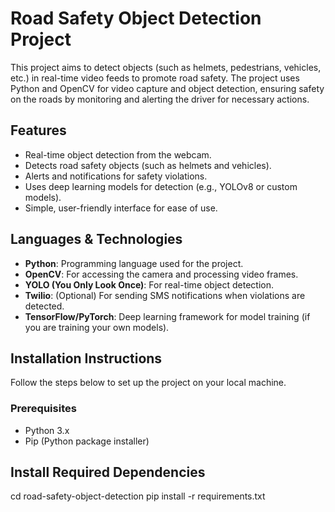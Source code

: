 # Road Safety Object Detection Project

This project aims to detect objects (such as helmets, pedestrians, vehicles, etc.) in real-time video feeds to promote road safety. The project uses Python and OpenCV for video capture and object detection, ensuring safety on the roads by monitoring and alerting the driver for necessary actions.

## Features

- Real-time object detection from the webcam.
- Detects road safety objects (such as helmets and vehicles).
- Alerts and notifications for safety violations.
- Uses deep learning models for detection (e.g., YOLOv8 or custom models).
- Simple, user-friendly interface for ease of use.

## Languages & Technologies

- **Python**: Programming language used for the project.
- **OpenCV**: For accessing the camera and processing video frames.
- **YOLO (You Only Look Once)**: For real-time object detection.
- **Twilio**: (Optional) For sending SMS notifications when violations are detected.
- **TensorFlow/PyTorch**: Deep learning framework for model training (if you are training your own models).

## Installation Instructions

Follow the steps below to set up the project on your local machine.

### Prerequisites

- Python 3.x
- Pip (Python package installer)

## Install Required Dependencies
cd road-safety-object-detection
pip install -r requirements.txt


